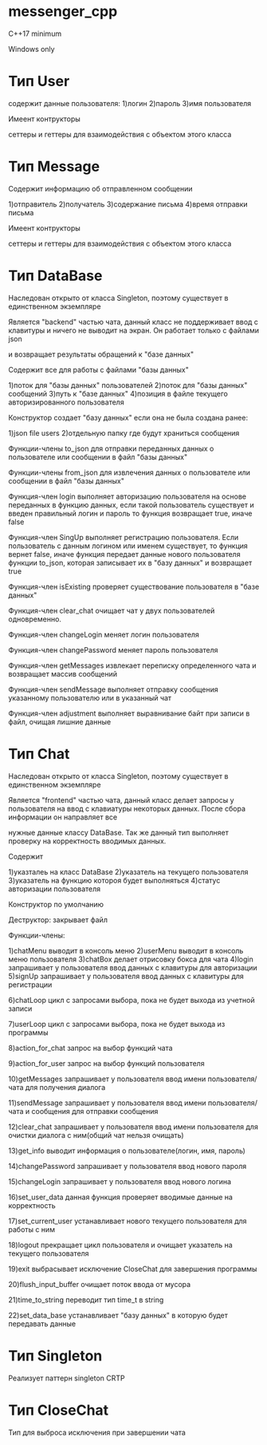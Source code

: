 # messenger_cpp

C++17 minimum

Windows only

# Тип User
содержит данные пользователя:
1)логин
2)пароль
3)имя пользователя


Имеент контрукторы

сеттеры и геттеры для взаимодействия с объектом этого класса

# Тип Message

Cодержит информацию об отправленном сообщении

1)отправитель
2)получатель
3)содержание письма
4)время отправки письма


Имеент контрукторы

сеттеры и геттеры для взаимодействия с объектом этого класса

# Тип DataBase

Наследован открыто от класса Singleton, поэтому существует в единственном экземпляре

Является "backend" частью чата, данный класс не поддерживает ввод c клавитуры и ничего не выводит на экран. Он работает только с файлами json

и возвращает результаты обращений к "базе данных"

Содержит все для работы с файлами "базы данных"

1)поток для "базы данных" пользователей
2)поток для "базы данных" сообщений
3)путь к "базе данных"
4)позиция в файле текущего авторизированного пользователя

Конструктор создает "базу данных" если она не была создана ранее:

1)json file users
2)отдельную папку где будут храниться сообщения


Функции-члены to_json для отправки переданных данных о пользователе или сообщении в файл "базы данных"

Функции-члены from_json для извлечения данных о пользователе или сообщении в файл "базы данных"

Функция-член login выполняет авторизацию пользователя на основе переданных в функцию данных, если такой пользователь существует и введен правильный логин и 
пароль то функция возвращает true, иначе false

Функция-член SingUp выполняет регистрацию пользователя. Если пользователь с данным логином или именем существует, то функция вернет false, иначе функция передает данные нового пользователя функции to_json, которая записывает их в "базу данных" и возвращает true

Функция-член isExisting проверяет существование пользователя в "базе данных"

Функция-член clear_chat очищает чат у двух пользователей одновременно.

Функция-член changeLogin меняет логин пользователя

Функция-член changePassword меняет пароль пользователя

Функция-член getMessages извлекает переписку определенного чата и возвращает массив сообщений

Функция-член sendMessage выполняет отправку сообщения указанному пользователю или в указанный чат

Функция-член adjustment выполняет выравнивание байт при записи в файл, очищая лишние данные


# Тип Сhat

Наследован открыто от класса Singleton, поэтому существует в единственном экземпляре

Является "frontend" частью чата, данный класс делает запросы у пользователя на ввод с клавиатуры некоторых данных. После сбора информации он направляет все

нужные данные классу DataBase. Так же данный тип выполняет проверку на корректность вводимых данных.

Содержит

1)указталеь на класс DataBase
2)указатель на текущего пользователя
3)указатель на функцию котороя будет выполняться
4)статус авторизации пользователя


Конструктор по умолчанию

Деструктор: закрывает файл


Функции-члены:

1)chatMenu выводит в консоль меню 
2)userMenu выводит в консоль меню пользователя
3)chatBox делает отрисовку бокса для чата
4)login запрашивает у пользователя ввод данных с клавитуры для авторизации
5)signUp запрашивает у пользователя ввод данных с клавитуры для регистрации

6)chatLoop цикл с запросами выбора, пока не будет выхода из учетной записи

7)userLoop цикл с запросами выбора, пока не будет выхода из программы

8)action_for_chat запрос на выбор функций чата

9)action_for_user запрос на выбор функций пользователя

10)getMessages запрашивает у пользователя ввод имени пользователя/чата для получения диалога

11)sendMessage запрашивает у пользователя ввод имени пользователя/чата и сообщения для отправки сообщения

12)clear_chat запрашивает у пользователя ввод имени пользователя для очистки диалога с ним(общий чат нельзя очищать)

13)get_info выводит информация о пользователе(логин, имя, пароль)

14)changePassword запрашивает у пользователя ввод нового пароля

15)changeLogin запрашивает у пользователя ввод нового логина

16)set_user_data данная функция проверяет вводимые данные на корректность

17)set_current_user устанавливает нового текущего пользователя для работы с ним

18)logout прекращает цикл пользователя и очищает указатель на текущего пользователя

19)exit выбрасывает исключение CloseChat для завершения программы

20)flush_input_buffer очищает поток ввода от мусора

21)time_to_string переводит тип time_t в string

22)set_data_base устанавливает "базу данных" в которую будет передавать данные 


# Тип Singleton

Реализует паттерн singleton CRTP

# Тип CloseChat

Тип для выброса исключения при завершении чата
